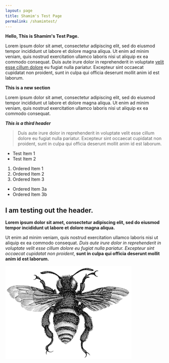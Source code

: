 ```yaml
---
layout: page
title: Shamim's Test Page
permalink: /shamimtest/
---
```


**Hello, This is Shamim's Test Page.**

Lorem ipsum dolor sit amet, consectetur adipiscing elit, sed do eiusmod tempor incididunt ut labore et dolore magna aliqua. Ut enim ad minim veniam, quis nostrud exercitation ullamco laboris nisi ut aliquip ex ea commodo consequat. Duis aute irure dolor in reprehenderit in voluptate [velit esse cillum dolore](https://minicomp.github.io/wax/about/) eu fugiat nulla pariatur. Excepteur sint occaecat cupidatat non proident, sunt in culpa qui officia deserunt mollit anim id est laborum.

**This is a new section**

Lorem ipsum dolor sit amet, consectetur adipiscing elit, sed do eiusmod tempor incididunt ut labore et dolore magna aliqua. Ut enim ad minim veniam, quis nostrud exercitation ullamco laboris nisi ut aliquip ex ea commodo consequat. 

***This is a third header***

>Duis aute irure dolor in reprehenderit in voluptate velit esse cillum dolore eu fugiat nulla pariatur. Excepteur sint occaecat cupidatat non proident, sunt in culpa qui officia deserunt mollit anim id est laborum.

* Test Item 1
* Test Item 2

1. Ordered Item 1
2. Ordered Item 2
3. Ordered Item 3
* Ordered Item 3a
* Ordered Item 3b

## I am testing out the header.

**Lorem ipsum dolor sit amet, consectetur adipiscing elit, sed do eiusmod tempor incididunt ut labore et dolore magna aliqua.** 

Ut enim ad minim veniam, quis nostrud exercitation ullamco laboris nisi ut aliquip ex ea commodo consequat. _Duis aute irure dolor in reprehenderit in voluptate velit esse cillum dolore eu fugiat nulla pariatur. Excepteur sint occaecat cupidatat non proident_, __sunt in culpa qui officia deserunt mollit anim id est laborum.__

![Test Image](https://github.com/elotroalex/mwmp/blob/master/img/logo.png)
